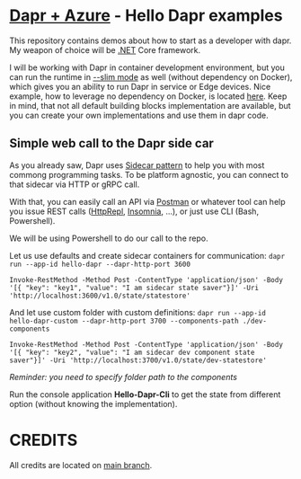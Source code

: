 # [Dapr + Azure](https://globalazure.net/sessions/250682) - Hello Dapr examples

This repository contains demos about how to start as a developer with dapr. My weapon of choice will be [.NET](https://dot.net) Core framework.

I will be working with Dapr in container development environment, but you can run the runtime in [--slim mode](https://docs.dapr.io/operations/hosting/self-hosted/self-hosted-no-docker/) as well (without dependency on Docker), which gives you an ability to run Dapr in service or Edge devices. 
Nice example, how to leverage no dependency on Docker, is located [here](https://github.com/dapr/samples/tree/master/hello-dapr-slim). Keep in mind, that not all default building blocks implementation are available, but you can
create your own implementations and use them in dapr code.

## Simple web call to the Dapr side car

As you already saw, Dapr uses [Sidecar pattern](https://docs.microsoft.com/en-us/azure/architecture/patterns/sidecar) to help you with most commong programming
tasks. To be platform agnostic, you can connect to that sidecar via HTTP or gRPC call.

With that, you can easily call an API via [Postman](https://www.postman.com/) or whatever tool can help you issue REST calls ([HttpRepl](https://github.com/dotnet/HttpRepl), [Insomnia](https://insomnia.rest/), ...), or just use CLI (Bash, Powershell).

We will be using Powershell to do our call to the repo.

Let us use defaults and create sidecar containers for communication:
`dapr run --app-id hello-dapr --dapr-http-port 3600`

`Invoke-RestMethod -Method Post -ContentType 'application/json' -Body '[{ "key": "key1", "value": "I am sidecar state saver"}]' -Uri 'http://localhost:3600/v1.0/state/statestore'`

And let use custom folder with custom definitions:
`dapr run --app-id hello-dapr-custom --dapr-http-port 3700 --components-path ./dev-components`

`Invoke-RestMethod -Method Post -ContentType 'application/json' -Body '[{ "key": "key2", "value": "I am sidecar dev component state saver"}]' -Uri 'http://localhost:3700/v1.0/state/dev-statestore'`

*Reminder: you need to specify folder path to the components*

Run the console application **Hello-Dapr-Cli** to get the state from different option (without knowing the implementation).

# CREDITS

All credits are located on [main branch](https://github.com/bovrhovn/gab-2021-dapr). 


